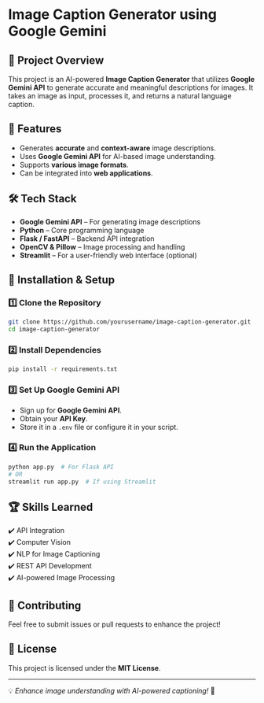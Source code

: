# Image Caption Generator using Google Gemini

## 📌 Project Overview
This project is an AI-powered **Image Caption Generator** that utilizes **Google Gemini API** to generate accurate and meaningful descriptions for images. It takes an image as input, processes it, and returns a natural language caption.

## 🚀 Features
- Generates **accurate** and **context-aware** image descriptions.
- Uses **Google Gemini API** for AI-based image understanding.
- Supports **various image formats**.
- Can be integrated into **web applications**.

## 🛠️ Tech Stack
- **Google Gemini API** – For generating image descriptions
- **Python** – Core programming language
- **Flask / FastAPI** – Backend API integration
- **OpenCV & Pillow** – Image processing and handling
- **Streamlit** – For a user-friendly web interface (optional)

## 📖 Installation & Setup
### 1️⃣ Clone the Repository
```bash
git clone https://github.com/yourusername/image-caption-generator.git
cd image-caption-generator
```

### 2️⃣ Install Dependencies
```bash
pip install -r requirements.txt
```

### 3️⃣ Set Up Google Gemini API
- Sign up for **Google Gemini API**.
- Obtain your **API Key**.
- Store it in a `.env` file or configure it in your script.

### 4️⃣ Run the Application
```bash
python app.py  # For Flask API
# OR
streamlit run app.py  # If using Streamlit
```

## 🏆 Skills Learned
✔️ API Integration  
✔️ Computer Vision  
✔️ NLP for Image Captioning  
✔️ REST API Development  
✔️ AI-powered Image Processing  

## 🤝 Contributing
Feel free to submit issues or pull requests to enhance the project!

## 📜 License
This project is licensed under the **MIT License**.

---

💡 *Enhance image understanding with AI-powered captioning!* 🚀

